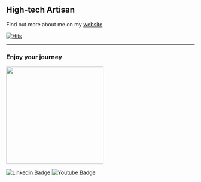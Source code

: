 ## High-tech Artisan

Find out more about me on my [website](https://www.francescovigni.com)

[![Hits](https://hits.seeyoufarm.com/api/count/incr/badge.svg?url=https%3A%2F%2Fgithub.com%2Fvignif%2Fhit-counter&count_bg=%2379C83D&title_bg=%23555555&icon=&icon_color=%23E7E7E7&title=hits&edge_flat=false)](https://hits.seeyoufarm.com)

---
### Enjoy your journey

<!-- ![cat](https://media.giphy.com/media/dpSWp2VoeBtYc/giphy.gif) -->
<img src="https://media.giphy.com/media/4GvoqJVUHL5fdgvidL/giphy.gif" width="260">

[![Linkedin Badge](https://img.shields.io/badge/-LinkedIn-blue?style=flat-square&logo=Linkedin&logoColor=white&link=https://www.linkedin.com/in/francesco-vigni/)](https://www.linkedin.com/in/francesco-vigni/)
[![Youtube Badge](https://img.shields.io/badge/-Youtube-red?style=flat-square&logo=Youtube&logoColor=white&link=https://https://youtu.be/Qo1YaVISLKU)](https://youtu.be/Qo1YaVISLKU) 

